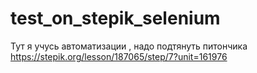 # test_on_stepik_selenium
Тут я учусь автоматизации , надо подтянуть питончика
https://stepik.org/lesson/187065/step/7?unit=161976
